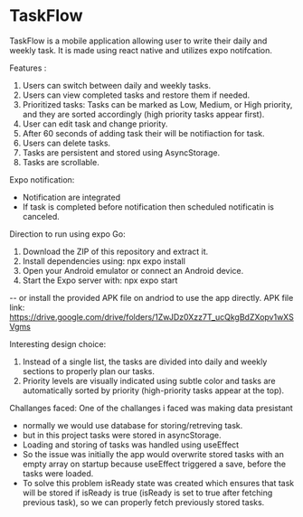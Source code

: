 # TaskFlow
TaskFlow is a mobile application allowing user to write their daily and weekly task. It is made using react native and utilizes expo notifcation.

Features :
1. Users can switch between daily and weekly tasks.
2. Users can view completed tasks and restore them if needed.
3. Prioritized tasks: Tasks can be marked as Low, Medium, or High priority, and they are sorted accordingly (high priority tasks appear first).
4. User can edit task and change priority.
5. After 60 seconds of adding task their will be notifiaction for task.
6. Users can delete tasks.
7. Tasks are persistent and stored using AsyncStorage.
8. Tasks are scrollable.

Expo notification:
 - Notification are integrated
 - If task is completed before notification then scheduled notificatin is canceled.

Direction to run using expo Go:
  1. Download the ZIP of this repository and extract it.
  2. Install dependencies using: npx expo install
  3. Open your Android emulator or connect an Android device.
  4. Start the Expo server with: npx expo start

  -- or install the provided APK file on andriod to use the app directly.
  APK file link: https://drive.google.com/drive/folders/1ZwJDz0Xzz7T_ucQkgBdZXopv1wXSVgms
  
Interesting design choice:
1. Instead of a single list, the tasks are divided into daily and weekly sections to properly plan our tasks.
2. Priority levels are visually indicated using subtle color and tasks are automatically sorted by priority (high-priority tasks appear at the top).

Challanges faced:
One of the challanges i faced was making data presistant 
- normally we would use database for storing/retreving task.
- but in this project tasks were stored in asyncStorage.
- Loading and storing of tasks was handled using useEffect
- So the issue was initially the app would overwrite stored tasks with an empty array on startup because useEffect triggered a save, before the tasks were loaded.
- To solve this problem isReady state was created which ensures that task will be stored if isReady is true (isReady is set to true after fetching previous task), so we can properly  fetch previously stored tasks.


